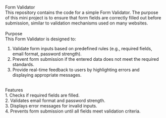 Form Validator<br>
This repository contains the code for a simple Form Validator. The purpose of this mini project is to ensure that form fields are correctly filled out before submission, similar to validation mechanisms used on many websites.<br>
<br>
Purpose<br>
This Form Validator is designed to:<br>
1. Validate form inputs based on predefined rules (e.g., required fields, email format, password strength).<br>
2. Prevent form submission if the entered data does not meet the required standards.<br>
3. Provide real-time feedback to users by highlighting errors and displaying appropriate messages.<br>
<br>
Features<br>
1. Checks if required fields are filled.<br>
2. Validates email format and password strength.<br>
3. Displays error messages for invalid inputs.<br>
4. Prevents form submission until all fields meet validation criteria.<br>
